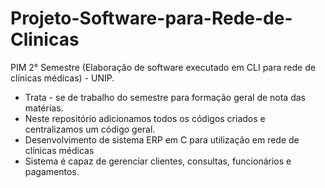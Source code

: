 # Projeto-Software-para-Rede-de-Clinicas
PIM 2° Semestre (Elaboração de software executado em CLI para rede de clínicas médicas) - UNIP.
- Trata - se de trabalho do semestre para formação geral de nota das matérias.
- Neste repositório adicionamos todos os códigos criados e centralizamos um código geral.
- Desenvolvimento de sistema ERP em C para utilização em rede de clínicas médicas
- Sistema é capaz de gerenciar clientes, consultas, funcionários e pagamentos. 
